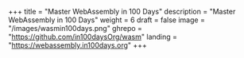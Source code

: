 +++
title = "Master WebAssembly in 100 Days"
description = "Master WebAssembly in 100 Days"
weight = 6
draft = false
image = "/images/wasmin100days.png"
ghrepo = "https://github.com/in100daysOrg/wasm"
landing = "https://webassembly.in100days.org"
+++

